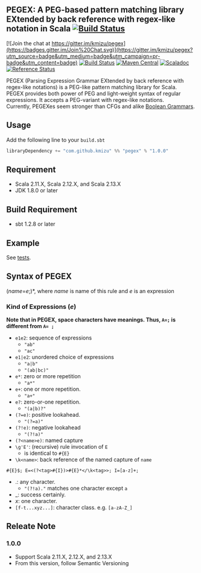 ## PEGEX: A PEG-based pattern matching library EXtended by back reference with regex-like notation in Scala [![Build Status](https://travis-ci.org/kmizu/pegex.png?branch=master)](https://travis-ci.org/kmizu/pegex)

[![Join the chat at https://gitter.im/kmizu/pegex](https://badges.gitter.im/Join%20Chat.svg)](https://gitter.im/kmizu/pegex?utm_source=badge&utm_medium=badge&utm_campaign=pr-badge&utm_content=badge)
[![Build Status](https://travis-ci.org/kmizu/pegex.png?branch=master)](https://travis-ci.org/kmizu/pegex)
[![Maven Central](https://maven-badges.herokuapp.com/maven-central/com.github.kmizu/pegex_2.13/badge.svg)](https://maven-badges.herokuapp.com/maven-central/com.github.kmizu/pegex_2.13)
[![Scaladoc](http://javadoc-badge.appspot.com/com.github.kmizu/pegex_2.13.svg?label=scaladoc)](http://javadoc-badge.appspot.com/com.github.kmizu/pegex_2.13/index.html#com.github.kmizu.pegex.package)
[![Reference Status](https://www.versioneye.com/java/com.github.kmizu:pegex_2.13/reference_badge.svg?style=flat)](https://www.versioneye.com/java/com.github.kmizu:pegex_2.13/references)

PEGEX (Parsing Expression Grammar EXtended by back reference with regex-like notations) is a PEG-like pattern matching  library for Scala.  
PEGEX provides both power of PEG and light-weight syntax of regular expressions.  It accepts a PEG-variant with regex-like notations.  
Currently, PEGEXes seem stronger than CFGs and alike [Boolean Grammars](https://en.wikipedia.org/wiki/Boolean_grammar).

## Usage

Add the following line to your `build.sbt`

```scala
libraryDependency += "com.github.kmizu" %% "pegex" % "1.0.0"
```

## Requirement
* Scala 2.11.X, Scala 2.12.X, and Scala 2.13.X
* JDK 1.8.0 or later

## Build Requirement
* sbt 1.2.8 or later

## Example
See [tests](https://github.com/kmizu/pegex/tree/master/src/test/scala/com/github/kmizu/pegex).

## Syntax of PEGEX
(*name*=*e*;)\*, where *name* is name of this rule and *e* is an expression

### Kind of Expressions (*e*)

**Note that in PEGEX, space characters have meanings. 
Thus, `A=;` is different from `A= ;`**

- `e1e2`: sequence of expressions
  - `"ab"`
  - `"ac"`
- `e1|e2`: unordered choice of expressions
  - `"a|b"`
  - `"(ab|bc)"`
- `e*`: zero or more repetition
  - `"a*"`
- `e+`: one or more repetition.
  - `"a+"`
- `e?`: zero-or-one repetition.
  - `"(a|b)?"`
- `(?=e)`: positive lookahead.
  - `"(?=a)"`
- `(?!e)`: negative lookahead
  - `"(?!a)"`
- `(?<name>e)`: named capture
-  `\g'E'`: (recursive) rule invocation of `E`
   - is identical to `#{E}`
- `\k<name>`: back reference of the named capture of `name`

```
#{E}$; E=<(?<tag>#{I})>#{E}*</\k<tag>>; I=[a-z]+;
```

- .: any character.
  - `"(?!a)."` matches one character except `a`
- _: success certainly.
- *x*: one character.
- `[f-t...xyz...]`: character class.  e.g. `[a-zA-Z_]`

## Releate Note

### 1.0.0

- Support Scala 2.11.X, 2.12.X, and 2.13.X
- From this version, follow Semantic Versioning 
